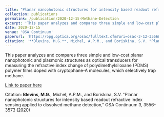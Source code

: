 ```yaml
---
title: "Planar nanophotonic structures for intensity based readout refractive index sensing applied to dissolved methane detection"
collection: publications
permalink: /publication/2020-12-15-Methane-Detection
excerpt: 'This paper analyzes and compares three simple and low-cost planar nanophotonic and plasmonic structures as optical transducers for measuring the refractive index change of polydimethylsiloxane (PDMS) polymer films doped with cryptophane-A molecules, which selectively trap methane.'
date: 2020-12-15
venue: 'OSA Continuum'
paperurl: 'https://opg.optica.org/osac/fulltext.cfm?uri=osac-3-12-3556&id=444776'
citation: '**Blevins, M.G.**, Michel, A.P.M., and Boriskina, S.V. "Planar nanophotonic structures for intensity based readout refractive index sensing applied to dissolved methane detection," OSA Continuum 3, 3556-3573 (2020)'
---
```

This paper analyzes and compares three simple and low-cost planar nanophotonic and plasmonic structures as optical transducers for measuring the refractive index change of polydimethylsiloxane (PDMS) polymer films doped with cryptophane-A molecules, which selectively trap methane.

[Link to paper here](https://opg.optica.org/osac/fulltext.cfm?uri=osac-3-12-3556&id=444776)

Citation: **Blevins, M.G.**, Michel, A.P.M., and Boriskina, S.V. "Planar nanophotonic structures for intensity based readout refractive index sensing applied to dissolved methane detection," OSA Continuum 3, 3556-3573 (2020)
